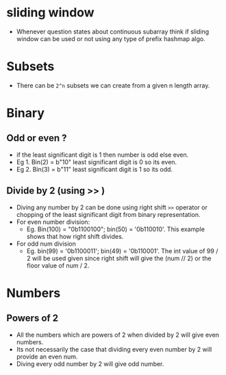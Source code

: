 # sliding window

- Whenever question states about continuous subarray think if sliding window can be used or not using any type of prefix hashmap algo.

# Subsets

- There can be `2^n` subsets we can create from a given n length array.

# Binary

## Odd or even ?

- if the least significant digit is 1 then number is odd else even.
- Eg 1. Bin(2) = b"10" least significant digit is 0 so its even.
- Eg 2. Bin(3) = b"11" least significant digit is 1 so its odd.

## Divide by 2 (using >> )

- Diving any number by 2 can be done using right shift `>>` operator or chopping of the least significant digit from binary representation.
- For even number division:
  - Eg. Bin(100) = "0b1100100"; bin(50) = '0b110010'. This example shows that how right shift divides.
- For odd num division
  - Eg. bin(99) = '0b1100011'; bin(49) = '0b110001'. The int value of 99 / 2 will be used given since right shift will give the (num // 2) or the floor value of num / 2.

# Numbers

## Powers of 2

- All the numbers which are powers of 2 when divided by 2 will give even numbers.
- Its not necessarily the case that dividing every even number by 2 will provide an even num.
- Diving every odd number by 2 will give odd number.
